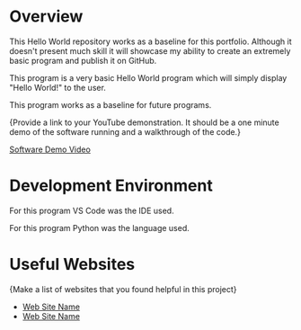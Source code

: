 # Overview

This Hello World repository works as a baseline for this portfolio. Although it doesn't present much skill it will showcase my ability to create an extremely basic program and publish it on GitHub.

This program is a very basic Hello World program which will simply display "Hello World!" to the user.

This program works as a baseline for future programs.

{Provide a link to your YouTube demonstration.  It should be a one minute demo of the software running and a walkthrough of the code.}

[Software Demo Video](http://youtube.link.goes.here)

# Development Environment

For this program VS Code was the IDE used.

For this program Python was the language used.

# Useful Websites

{Make a list of websites that you found helpful in this project}
* [Web Site Name](http://url.link.goes.here)
* [Web Site Name](http://url.link.goes.here)

